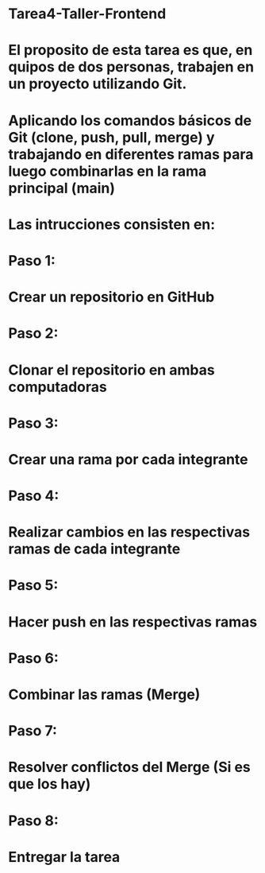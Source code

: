 # Tarea4-Taller-Frontend

# El proposito de esta tarea es que, en quipos de dos personas, trabajen en un proyecto utilizando Git. 
# Aplicando los comandos básicos de Git (clone, push, pull, merge) y trabajando en diferentes ramas para luego combinarlas en la rama principal (main)

# Las intrucciones consisten en:

# Paso 1:
# Crear un repositorio en GitHub

# Paso 2:
# Clonar el repositorio en ambas computadoras

# Paso 3:
# Crear una rama por cada integrante

# Paso 4:
# Realizar cambios en las respectivas ramas de cada integrante

# Paso 5:
# Hacer push en las respectivas ramas

# Paso 6:
# Combinar las ramas (Merge)

# Paso 7:
# Resolver conflictos del Merge (Si es que los hay)

# Paso 8:
# Entregar la tarea